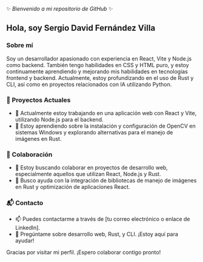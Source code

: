 ✨ _Bienvenido a mi repositorio de GitHub_ ✨

## Hola, soy Sergio David Fernández Villa

### Sobre mí

Soy un desarrollador apasionado con experiencia en React, Vite y Node.js como backend. También tengo habilidades en CSS y HTML puro, y estoy continuamente aprendiendo y mejorando mis habilidades en tecnologías frontend y backend. Actualmente, estoy profundizando en el uso de Rust y CLI, así como en proyectos relacionados con IA utilizando Python.

### 🚀 Proyectos Actuales
- 🔭 Actualmente estoy trabajando en una aplicación web con React y Vite, utilizando Node.js para el backend.
- 🌱 Estoy aprendiendo sobre la instalación y configuración de OpenCV en sistemas Windows y explorando alternativas para el manejo de imágenes en Rust.

### 🤝 Colaboración
- 👯 Estoy buscando colaborar en proyectos de desarrollo web, especialmente aquellos que utilizan React, Node.js y Rust.
- 🤔 Busco ayuda con la integración de bibliotecas de manejo de imágenes en Rust y optimización de aplicaciones React.

### 📬 Contacto
- 📫 Puedes contactarme a través de [tu correo electrónico o enlace de LinkedIn].
- 💬 Pregúntame sobre desarrollo web, Rust, y CLI. ¡Estoy aquí para ayudar!

Gracias por visitar mi perfil. ¡Espero colaborar contigo pronto!

<!--
**SergioDavidFernandezVilla/SergioDavidFernandezVilla** is a ✨ _special_ ✨ repository because its `README.md` (this file) appears on your GitHub profile.

Here are some ideas to get you started:

- 🔭 I’m currently working on ...
- 🌱 I’m currently learning ...
- 👯 I’m looking to collaborate on ...
- 🤔 I’m looking for help with ...
- 💬 Ask me about ...
- 📫 How to reach me: ...
- 😄 Pronouns: ...
- ⚡ Fun fact: ...
-->
